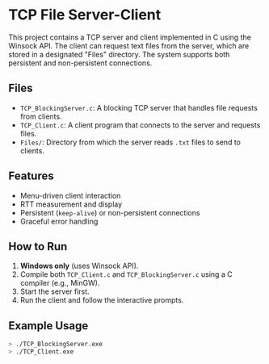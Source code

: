 # TCP File Server-Client

This project contains a TCP server and client implemented in C using the Winsock API. The client can request text files from the server, which are stored in a designated "Files" directory. The system supports both persistent and non-persistent connections.

## Files

- `TCP_BlockingServer.c`: A blocking TCP server that handles file requests from clients.
- `TCP_Client.c`: A client program that connects to the server and requests files.
- `Files/`: Directory from which the server reads `.txt` files to send to clients.

## Features

- Menu-driven client interaction
- RTT measurement and display
- Persistent (`keep-alive`) or non-persistent connections
- Graceful error handling

## How to Run

1. **Windows only** (uses Winsock API).
2. Compile both `TCP_Client.c` and `TCP_BlockingServer.c` using a C compiler (e.g., MinGW).
3. Start the server first.
4. Run the client and follow the interactive prompts.

## Example Usage

```sh
> ./TCP_BlockingServer.exe
> ./TCP_Client.exe
